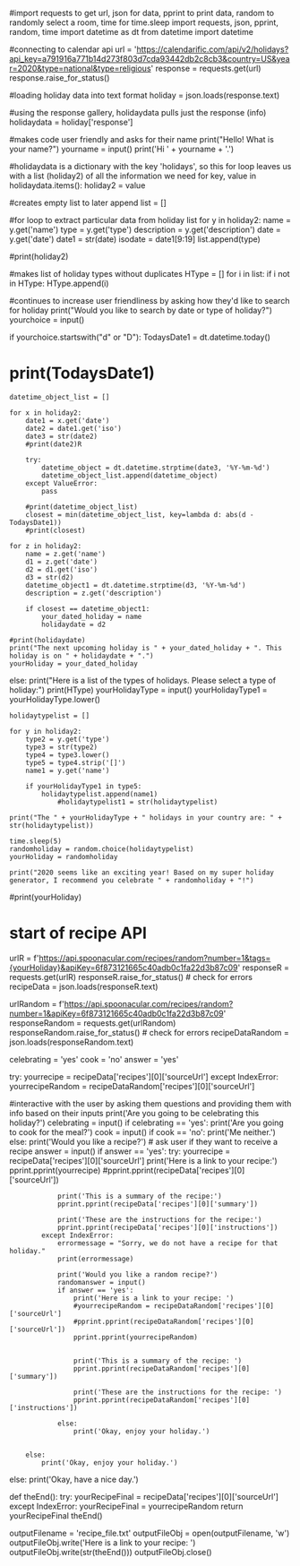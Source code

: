 #import requests to get url, json for data, pprint to print data, random to randomly select a room, time for time.sleep
import requests, json, pprint, random, time
import datetime as dt
from datetime import datetime


#connecting to calendar api
url = 'https://calendarific.com/api/v2/holidays?api_key=a791916a771b14d273f803d7cda93442db2c8cb3&country=US&year=2020&type=national&type=religious'
response = requests.get(url)
response.raise_for_status()

#loading holiday data into text format
holiday = json.loads(response.text)


#using the response gallery, holidaydata pulls just the response (info)
holidaydata = holiday['response']

#makes code user friendly and asks for their name
print("Hello! What is your name?")
yourname = input()
print('Hi ' + yourname + '.')

#holidaydata is a dictionary with the key 'holidays', so this for loop leaves us with a list (holiday2) of all the information we need
for key, value in holidaydata.items():
    holiday2 = value

#creates empty list to later append
list = []

#for loop to extract particular data from holiday list
for y in holiday2:
    name = y.get('name')
    type = y.get('type')
    description = y.get('description')
    date = y.get('date')
    date1 = str(date)
    isodate = date1[9:19]
    list.append(type)

#print(holiday2)


#makes list of holiday types without duplicates
HType = []
for i in list:
    if i not in HType:
        HType.append(i)


#continues to increase user friendliness by asking how they'd like to search for holiday
print("Would you like to search by date or type of holiday?")
yourchoice = input()

if yourchoice.startswith("d" or "D"):
    TodaysDate1 = dt.datetime.today()
   # print(TodaysDate1)

    datetime_object_list = []

    for x in holiday2:
        date1 = x.get('date')
        date2 = date1.get('iso')
        date3 = str(date2)
        #print(date2)R

        try:
            datetime_object = dt.datetime.strptime(date3, '%Y-%m-%d')
            datetime_object_list.append(datetime_object)
        except ValueError:
            pass

        #print(datetime_object_list)
        closest = min(datetime_object_list, key=lambda d: abs(d - TodaysDate1))
        #print(closest)

    for z in holiday2:
        name = z.get('name')
        d1 = z.get('date')
        d2 = d1.get('iso')
        d3 = str(d2)
        datetime_object1 = dt.datetime.strptime(d3, '%Y-%m-%d')
        description = z.get('description')

        if closest == datetime_object1:
            your_dated_holiday = name
            holidaydate = d2

    #print(holidaydate)
    print("The next upcoming holiday is " + your_dated_holiday + ". This holiday is on " + holidaydate + ".")
    yourHoliday = your_dated_holiday

else:
    print("Here is a list of the types of holidays. Please select a type of holiday:")
    print(HType)
    yourHolidayType = input()
    yourHolidayType1 = yourHolidayType.lower()

    holidaytypelist = []

    for y in holiday2:
        type2 = y.get('type')
        type3 = str(type2)
        type4 = type3.lower()
        type5 = type4.strip('[]')
        name1 = y.get('name')

        if yourHolidayType1 in type5:
            holidaytypelist.append(name1)
                #holidaytypelist1 = str(holidaytypelist)

    print("The " + yourHolidayType + " holidays in your country are: " + str(holidaytypelist))

    time.sleep(5)
    randomholiday = random.choice(holidaytypelist)
    yourHoliday = randomholiday

    print("2020 seems like an exciting year! Based on my super holiday generator, I recommend you celebrate " + randomholiday + "!")

#print(yourHoliday)

 # start of recipe API
urlR = f'https://api.spoonacular.com/recipes/random?number=1&tags={yourHoliday}&apiKey=6f873121665c40adb0c1fa22d3b87c09'
responseR = requests.get(urlR)
responseR.raise_for_status()  # check for errors
recipeData = json.loads(responseR.text)

urlRandom = f'https://api.spoonacular.com/recipes/random?number=1&apiKey=6f873121665c40adb0c1fa22d3b87c09'
responseRandom = requests.get(urlRandom)
responseRandom.raise_for_status()  # check for errors
recipeDataRandom = json.loads(responseRandom.text)

celebrating = 'yes'
cook = 'no'
answer = 'yes'

try:
    yourrecipe = recipeData['recipes'][0]['sourceUrl']
except IndexError:
    yourrecipeRandom = recipeDataRandom['recipes'][0]['sourceUrl']

#interactive with the user by asking them questions and providing them with info based on their inputs
print('Are you going to be celebrating this holiday?')
celebrating = input()
if celebrating == 'yes':
    print('Are you going to cook for the meal?')
    cook = input()
    if cook == 'no':
        print('Me neither.')
    else:
        print('Would you like a recipe?')  # ask user if they want to receive a recipe
        answer = input()
        if answer == 'yes':
            try:
                yourrecipe = recipeData['recipes'][0]['sourceUrl']
                print('Here is a link to your recipe:')
                pprint.pprint(yourrecipe)
                #pprint.pprint(recipeData['recipes'][0]['sourceUrl'])

                print('This is a summary of the recipe:')
                pprint.pprint(recipeData['recipes'][0]['summary'])

                print('These are the instructions for the recipe:')
                pprint.pprint(recipeData['recipes'][0]['instructions'])
            except IndexError:
                errormessage = "Sorry, we do not have a recipe for that holiday."
                print(errormessage)

                print('Would you like a random recipe?')
                randomanswer = input()
                if answer == 'yes':
                    print('Here is a link to your recipe: ')
                    #yourrecipeRandom = recipeDataRandom['recipes'][0]['sourceUrl']
                    #pprint.pprint(recipeDataRandom['recipes'][0]['sourceUrl'])
                    pprint.pprint(yourrecipeRandom)


                    print('This is a summary of the recipe: ')
                    pprint.pprint(recipeDataRandom['recipes'][0]['summary'])

                    print('These are the instructions for the recipe: ')
                    pprint.pprint(recipeDataRandom['recipes'][0]['instructions'])

                else:
                    print('Okay, enjoy your holiday.')


        else:
            print('Okay, enjoy your holiday.')
else:
    print('Okay, have a nice day.')


def theEnd():
    try:
        yourRecipeFinal = recipeData['recipes'][0]['sourceUrl']
    except IndexError:
        yourRecipeFinal = yourrecipeRandom
    return yourRecipeFinal
theEnd()


outputFilename = 'recipe_file.txt'
outputFileObj = open(outputFilename, 'w')
outputFileObj.write('Here is a link to your recipe: ')
outputFileObj.write(str(theEnd()))
outputFileObj.close()

